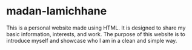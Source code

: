 # madan-lamichhane
This is a personal website made using HTML. It is designed to share my basic information, interests, and work. The purpose of this website is to introduce myself and showcase who I am in a clean and simple way.
